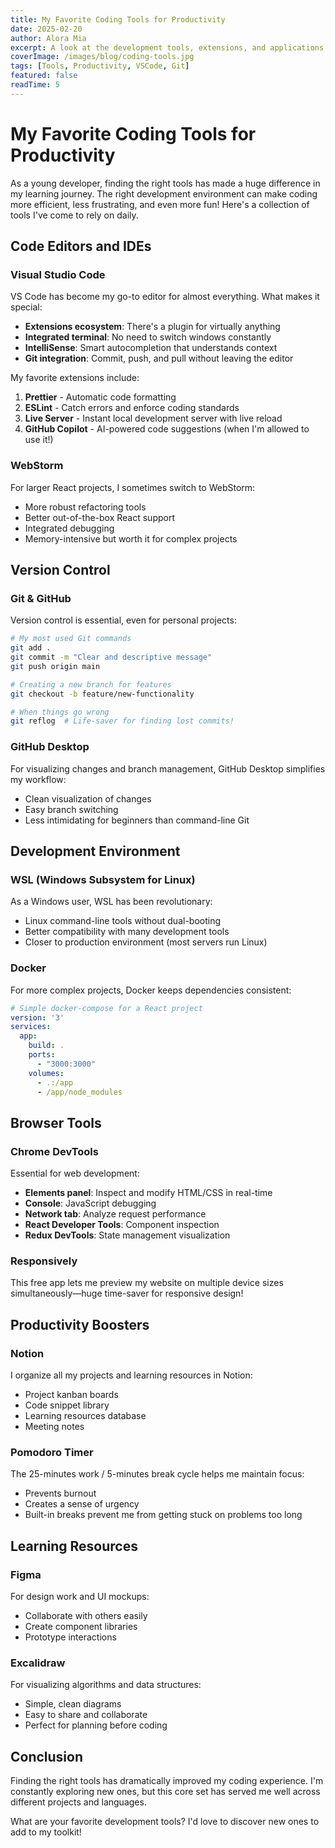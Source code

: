 ```yaml
---
title: My Favorite Coding Tools for Productivity
date: 2025-02-20
author: Alora Mia
excerpt: A look at the development tools, extensions, and applications that have significantly boosted my coding productivity and made programming more enjoyable.
coverImage: /images/blog/coding-tools.jpg
tags: [Tools, Productivity, VSCode, Git]
featured: false
readTime: 5
---
```


# My Favorite Coding Tools for Productivity

As a young developer, finding the right tools has made a huge difference in my learning journey. The right development environment can make coding more efficient, less frustrating, and even more fun! Here's a collection of tools I've come to rely on daily.

## Code Editors and IDEs

### Visual Studio Code

VS Code has become my go-to editor for almost everything. What makes it special:

- **Extensions ecosystem**: There's a plugin for virtually anything
- **Integrated terminal**: No need to switch windows constantly
- **IntelliSense**: Smart autocompletion that understands context
- **Git integration**: Commit, push, and pull without leaving the editor

My favorite extensions include:

1. **Prettier** - Automatic code formatting
2. **ESLint** - Catch errors and enforce coding standards
3. **Live Server** - Instant local development server with live reload
4. **GitHub Copilot** - AI-powered code suggestions (when I'm allowed to use it!)

### WebStorm

For larger React projects, I sometimes switch to WebStorm:

- More robust refactoring tools
- Better out-of-the-box React support
- Integrated debugging
- Memory-intensive but worth it for complex projects

## Version Control

### Git & GitHub

Version control is essential, even for personal projects:

```bash
# My most used Git commands
git add .
git commit -m "Clear and descriptive message"
git push origin main

# Creating a new branch for features
git checkout -b feature/new-functionality

# When things go wrong
git reflog  # Life-saver for finding lost commits!
```

### GitHub Desktop

For visualizing changes and branch management, GitHub Desktop simplifies my workflow:

- Clean visualization of changes
- Easy branch switching
- Less intimidating for beginners than command-line Git

## Development Environment

### WSL (Windows Subsystem for Linux)

As a Windows user, WSL has been revolutionary:

- Linux command-line tools without dual-booting
- Better compatibility with many development tools
- Closer to production environment (most servers run Linux)

### Docker

For more complex projects, Docker keeps dependencies consistent:

```yaml
# Simple docker-compose for a React project
version: '3'
services:
  app:
    build: .
    ports:
      - "3000:3000"
    volumes:
      - .:/app
      - /app/node_modules
```

## Browser Tools

### Chrome DevTools

Essential for web development:

- **Elements panel**: Inspect and modify HTML/CSS in real-time
- **Console**: JavaScript debugging
- **Network tab**: Analyze request performance
- **React Developer Tools**: Component inspection
- **Redux DevTools**: State management visualization

### Responsively

This free app lets me preview my website on multiple device sizes simultaneously—huge time-saver for responsive design!

## Productivity Boosters

### Notion

I organize all my projects and learning resources in Notion:

- Project kanban boards
- Code snippet library
- Learning resources database
- Meeting notes

### Pomodoro Timer

The 25-minutes work / 5-minutes break cycle helps me maintain focus:

- Prevents burnout
- Creates a sense of urgency
- Built-in breaks prevent me from getting stuck on problems too long

## Learning Resources

### Figma

For design work and UI mockups:

- Collaborate with others easily
- Create component libraries
- Prototype interactions

### Excalidraw

For visualizing algorithms and data structures:

- Simple, clean diagrams
- Easy to share and collaborate
- Perfect for planning before coding

## Conclusion

Finding the right tools has dramatically improved my coding experience. I'm constantly exploring new ones, but this core set has served me well across different projects and languages.

What are your favorite development tools? I'd love to discover new ones to add to my toolkit! 